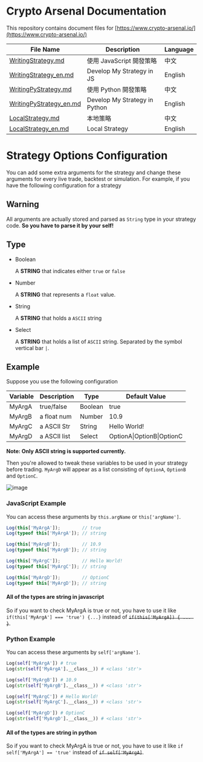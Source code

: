 # Crypto Arsenal Documentation

This repository contains document files for [https://www.crypto-arsenal.io/](https://www.crypto-arsenal.io/)

| File Name  | Description | Language |
| ---------- | ----------- | -------- |
| [WritingStrategy.md](WritingStrategy.md) | 使用 JavaScript 開發策略 | 中文 |
| [WritingStrategy_en.md](WritingStrategy_en.md) | Develop My Strategy in JS | English |
| [WritingPyStrategy.md](WritingPyStrategy.md) | 使用 Python 開發策略 | 中文 |
| [WritingPyStrategy_en.md](WritingPyStrategy_en.md) | Develop My Strategy in Python | English |
| [LocalStrategy.md](LocalStrategy.md) | 本地策略 | 中文 |
| [LocalStrategy_en.md](LocalStrategy_en.md) | Local Strategy | English |


# Strategy Options Configuration

You can add some extra arguments for the strategy and change these arguments for every live trade, backtest or simulation.
For example, if you have the following configuration for a strategy

## Warning

All arguments are actually stored and parsed as `String` type in your strategy code. **So you have to parse it by your self!**

## Type

- Boolean

  A **STRING** that indicates either `true` or `false`

- Number

  A **STRING** that represents a `float` value.

- String

  A **STRING** that holds a `ASCII` string

- Select

  A **STRING** that holds a list of `ASCII` string. Separated by the symbol vertical bar `|`.
  

## Example

Suppose you use the following configuration

| Variable | Description  | Type    | Default Value             |
| -------- | ------------ | ------- | ------------------------- |
| MyArgA   | true/false   | Boolean | true                      |
| MyArgB   | a float num  | Number  | 10.9                      |
| MyArgC   | a ASCII Str  | String  | Hello World!              |
| MyArgD   | a ASCII list | Select  | OptionA\|OptionB\|OptionC |

**Note: Only ASCII string is supported currently.**

Then you're allowed to tweak these variables to be used in your strategy before trading. `MyArgD` will appear as a list consisting of `OptionA`, `OptionB` and `OptionC`.

![image](https://user-images.githubusercontent.com/5862369/56237500-b3511900-60be-11e9-878d-3e5c2cff4991.png)


### JavaScript Example

You can access these arguments by `this.argName` or `this['argName']`.

```js
Log(this['MyArgA']);        // true
Log(typeof this['MyArgA']); // string

Log(this['MyArgB']);        // 10.9
Log(typeof this['MyArgB']); // string

Log(this['MyArgC']);        // Hello World!
Log(typeof this['MyArgC']); // string

Log(this['MyArgD']);        // OptionC
Log(typeof this['MyArgD']); // string
```

#### All of the types are string in javascript

So if you want to check  MyArgA is true or not, you have to use it like `if(this['MyArgA'] === 'true') {...}` instead of ~~`if(this['MyArgA]) { ... }`~~.

### Python Example

You can access these arguments by `self['argName']`.

```py
Log(self['MyArgA']) # true
Log(str(self['MyArgA'].__class__)) # <class 'str'>

Log(self['MyArgB']) # 10.9
Log(str(self['MyArgB'].__class__)) # <class 'str'>

Log(self['MyArgC']) # Hello World!
Log(str(self['MyArgC'].__class__)) # <class 'str'>

Log(self['MyArgD']) # OptionC
Log(str(self['MyArgD'].__class__)) # <class 'str'>
```

#### All of the types are string in python

So if you want to check  MyArgA is true or not, you have to use it like `if self['MyArgA'] == 'true'` instead of ~~`if self['MyArgA]`~~.


